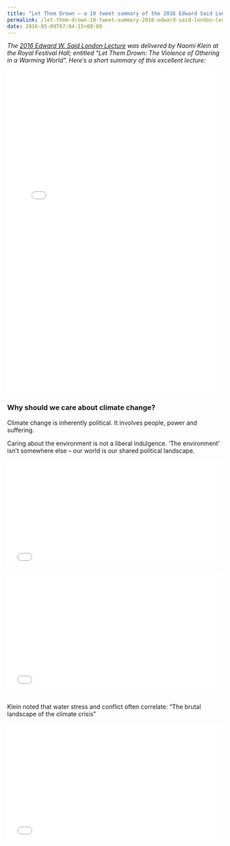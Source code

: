 ```yaml
---
title: "Let Them Drown – a 10 tweet summary of the 2016 Edward Said London Lecture, delivered by Naomi Klein"
permalink: /let-them-drown-10-tweet-summary-2016-edward-said-london-lecture-delivered-naomi-klein
date: 2016-05-09T07:04:15+00:00
---
```


*The [2016 Edward W. Said London Lecture](http://mosaicrooms.org/event/the-2016-edward-w-said-london-lecture/) was delivered by Naomi Klein at the Royal Festival Hall; entitled “Let Them Drown: The Violence of Othering in a Warming World”. Here’s a short summary of this excellent lecture:*

<div class="twitter-tweet twitter-tweet-rendered" style="display: flex; max-width: 550px; width: 100%; margin-top: 10px; margin-bottom: 10px;"><iframe id="twitter-widget-0" scrolling="no" frameborder="0" allowtransparency="true" allowfullscreen="true" class="" style="position: static; visibility: visible; width: 550px; height: 753px; display: block; flex-grow: 1;" title="Twitter Tweet" src="Let%20Them%20Drown%20%E2%80%93%20a%2010%20tweet%20summary%20of%20the%202016%20Edward%20Said%20London%20Lecture,%20delivered%20by%20Naomi%20Klein%20%E2%80%93%20Martin%20Lugton_files/Tweet.htm" data-tweet-id="727930295593349120"></iframe></div>
<p><script async="" src="Let%20Them%20Drown%20%E2%80%93%20a%2010%20tweet%20summary%20of%20the%202016%20Edward%20Said%20London%20Lecture,%20delivered%20by%20Naomi%20Klein%20%E2%80%93%20Martin%20Lugton_files/widgets.js" charset="utf-8"></script></p>

### Why should we care about climate change?

Climate change is inherently political. It involves people, power and suffering. 

Caring about the environment is not a liberal indulgence. ‘The environment’ isn’t somewhere else – our world is our shared political landscape. 

<div class="twitter-tweet twitter-tweet-rendered" style="display: flex; max-width: 550px; width: 100%; margin-top: 10px; margin-bottom: 10px;"><iframe id="twitter-widget-1" scrolling="no" frameborder="0" allowtransparency="true" allowfullscreen="true" class="" style="position: static; visibility: visible; width: 550px; height: 248px; display: block; flex-grow: 1;" title="Twitter Tweet" src="Let%20Them%20Drown%20%E2%80%93%20a%2010%20tweet%20summary%20of%20the%202016%20Edward%20Said%20London%20Lecture,%20delivered%20by%20Naomi%20Klein%20%E2%80%93%20Martin%20Lugton_files/Tweet_002.htm" data-tweet-id="727941814032928768"></iframe></div>
<p><script async="" src="Let%20Them%20Drown%20%E2%80%93%20a%2010%20tweet%20summary%20of%20the%202016%20Edward%20Said%20London%20Lecture,%20delivered%20by%20Naomi%20Klein%20%E2%80%93%20Martin%20Lugton_files/widgets.js" charset="utf-8"></script></p>
<div class="twitter-tweet twitter-tweet-rendered" style="display: flex; max-width: 550px; width: 100%; margin-top: 10px; margin-bottom: 10px;"><iframe id="twitter-widget-2" scrolling="no" frameborder="0" allowtransparency="true" allowfullscreen="true" class="" style="position: static; visibility: visible; width: 550px; height: 272px; display: block; flex-grow: 1;" title="Twitter Tweet" src="Let%20Them%20Drown%20%E2%80%93%20a%2010%20tweet%20summary%20of%20the%202016%20Edward%20Said%20London%20Lecture,%20delivered%20by%20Naomi%20Klein%20%E2%80%93%20Martin%20Lugton_files/Tweet_003.htm" data-tweet-id="727942993198624769"></iframe></div>
<p><script async="" src="Let%20Them%20Drown%20%E2%80%93%20a%2010%20tweet%20summary%20of%20the%202016%20Edward%20Said%20London%20Lecture,%20delivered%20by%20Naomi%20Klein%20%E2%80%93%20Martin%20Lugton_files/widgets.js" charset="utf-8"></script><br>
Klein noted that water stress and conflict often correlate: “The brutal landscape of the climate crisis”</p>
<div class="twitter-tweet twitter-tweet-rendered" style="display: flex; max-width: 550px; width: 100%; margin-top: 10px; margin-bottom: 10px;"><iframe id="twitter-widget-3" scrolling="no" frameborder="0" allowtransparency="true" allowfullscreen="true" class="" style="position: static; visibility: visible; width: 550px; height: 272px; display: block; flex-grow: 1;" title="Twitter Tweet" src="Let%20Them%20Drown%20%E2%80%93%20a%2010%20tweet%20summary%20of%20the%202016%20Edward%20Said%20London%20Lecture,%20delivered%20by%20Naomi%20Klein%20%E2%80%93%20Martin%20Lugton_files/Tweet_004.htm" data-tweet-id="727945353836806149"></iframe></div>
<p><script async="" src="Let%20Them%20Drown%20%E2%80%93%20a%2010%20tweet%20summary%20of%20the%202016%20Edward%20Said%20London%20Lecture,%20delivered%20by%20Naomi%20Klein%20%E2%80%93%20Martin%20Lugton_files/widgets.js" charset="utf-8"></script></p>
<div class="twitter-tweet twitter-tweet-rendered" style="display: flex; max-width: 550px; width: 100%; margin-top: 10px; margin-bottom: 10px;"><iframe id="twitter-widget-4" scrolling="no" frameborder="0" allowtransparency="true" allowfullscreen="true" class="" style="position: static; visibility: visible; width: 550px; height: 342px; display: block; flex-grow: 1;" title="Twitter Tweet" src="Let%20Them%20